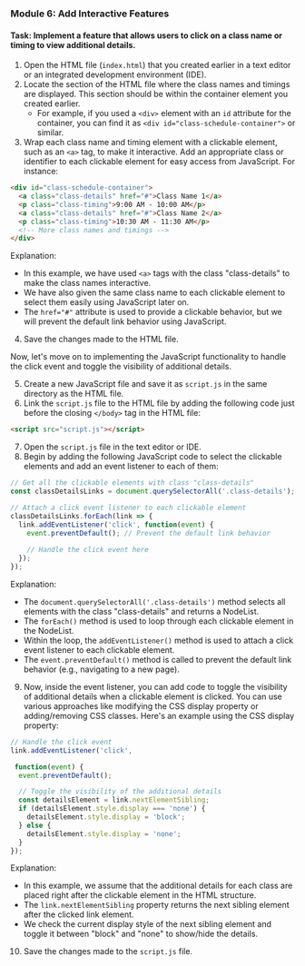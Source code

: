 

### Module 6: Add Interactive Features

#### Task: Implement a feature that allows users to click on a class name or timing to view additional details.

1. Open the HTML file (`index.html`) that you created earlier in a text editor or an integrated development environment (IDE).
2. Locate the section of the HTML file where the class names and timings are displayed. This section should be within the container element you created earlier.
   - For example, if you used a `<div>` element with an `id` attribute for the container, you can find it as `<div id="class-schedule-container">` or similar.
3. Wrap each class name and timing element with a clickable element, such as an `<a>` tag, to make it interactive. Add an appropriate class or identifier to each clickable element for easy access from JavaScript. For instance:

```html
<div id="class-schedule-container">
  <a class="class-details" href="#">Class Name 1</a>
  <p class="class-timing">9:00 AM - 10:00 AM</p>
  <a class="class-details" href="#">Class Name 2</a>
  <p class="class-timing">10:30 AM - 11:30 AM</p>
  <!-- More class names and timings -->
</div>
```

Explanation:
- In this example, we have used `<a>` tags with the class "class-details" to make the class names interactive.
- We have also given the same class name to each clickable element to select them easily using JavaScript later on.
- The `href="#"` attribute is used to provide a clickable behavior, but we will prevent the default link behavior using JavaScript.

4. Save the changes made to the HTML file.

Now, let's move on to implementing the JavaScript functionality to handle the click event and toggle the visibility of additional details.

5. Create a new JavaScript file and save it as `script.js` in the same directory as the HTML file.
6. Link the `script.js` file to the HTML file by adding the following code just before the closing `</body>` tag in the HTML file:

```html
<script src="script.js"></script>
```

7. Open the `script.js` file in the text editor or IDE.
8. Begin by adding the following JavaScript code to select the clickable elements and add an event listener to each of them:

```javascript
// Get all the clickable elements with class "class-details"
const classDetailsLinks = document.querySelectorAll('.class-details');

// Attach a click event listener to each clickable element
classDetailsLinks.forEach(link => {
  link.addEventListener('click', function(event) {
    event.preventDefault(); // Prevent the default link behavior
    
    // Handle the click event here
  });
});
```

Explanation:
- The `document.querySelectorAll('.class-details')` method selects all elements with the class "class-details" and returns a NodeList.
- The `forEach()` method is used to loop through each clickable element in the NodeList.
- Within the loop, the `addEventListener()` method is used to attach a click event listener to each clickable element.
- The `event.preventDefault()` method is called to prevent the default link behavior (e.g., navigating to a new page).

9. Now, inside the event listener, you can add code to toggle the visibility of additional details when a clickable element is clicked. You can use various approaches like modifying the CSS display property or adding/removing CSS classes. Here's an example using the CSS display property:

```javascript
// Handle the click event
link.addEventListener('click',

 function(event) {
  event.preventDefault();

  // Toggle the visibility of the additional details
  const detailsElement = link.nextElementSibling;
  if (detailsElement.style.display === 'none') {
    detailsElement.style.display = 'block';
  } else {
    detailsElement.style.display = 'none';
  }
});
```

Explanation:
- In this example, we assume that the additional details for each class are placed right after the clickable element in the HTML structure.
- The `link.nextElementSibling` property returns the next sibling element after the clicked link element.
- We check the current display style of the next sibling element and toggle it between "block" and "none" to show/hide the details.

10. Save the changes made to the `script.js` file.
